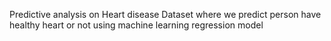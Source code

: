 Predictive analysis on Heart disease Dataset where we predict person have healthy heart or not
using machine learning regression model
